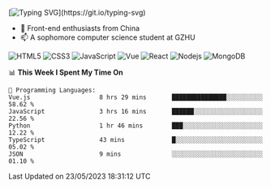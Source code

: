 
[![Typing SVG](https://readme-typing-svg.herokuapp.com?font=Fira+Code&pause=1000&center=%E5%81%87&vCenter=%E5%81%87&width=435&lines=Hi%2CI+am+Tycho!+Welcome!)](https://git.io/typing-svg)
<!--
**Tycho457/Tycho457** is a ✨ _special_ ✨ repository because its `README.md` (this file) appears on your GitHub profile.

Here are some ideas to get you started:

- 🔭 I’m currently working on ...
- 🌱 I’m currently learning ...
- 👯 I’m looking to collaborate on ...
- 🤔 I’m looking for help with ...
- 💬 Ask me about ...
- 📫 How to reach me: ...
- 😄 Pronouns: ...
- ⚡ Fun fact: ...
-->
- 🌱 Front-end enthusiasts from China
- 📫 A sophomore computer science student at GZHU

![HTML5](https://img.shields.io/badge/-HTML5-E34F26?style=flat-square&logo=html5&logoColor=white)
![CSS3](https://img.shields.io/badge/-CSS3-1572B6?style=flat-square&logo=css3)
![JavaScript](https://img.shields.io/badge/-JavaScript-oringe?style=flat-square&logo=javascript)
![Vue](https://img.shields.io/badge/-vue-green?style=green&logo=vue)
![React](https://img.shields.io/badge/-React-45b8d8?style=flat-square&logo=react&logoColor=white)
![Nodejs](https://img.shields.io/badge/-Nodejs-c0ebd?style=flat-square&logo=Node.js)
![MongoDB](https://img.shields.io/badge/-MongoDB-13aa52?style=flat-square&logo=mongodb&logoColor=white)

<!--START_SECTION:waka-->
📊 **This Week I Spent My Time On** 

```text
💬 Programming Languages: 
Vue.js                   8 hrs 29 mins       ███████████████░░░░░░░░░░   58.62 % 
JavaScript               3 hrs 16 mins       ██████░░░░░░░░░░░░░░░░░░░   22.56 % 
Python                   1 hr 46 mins        ███░░░░░░░░░░░░░░░░░░░░░░   12.22 % 
TypeScript               43 mins             █░░░░░░░░░░░░░░░░░░░░░░░░   05.02 % 
JSON                     9 mins              ░░░░░░░░░░░░░░░░░░░░░░░░░   01.10 % 
```


 Last Updated on 23/05/2023 18:31:12 UTC
<!--END_SECTION:waka-->

